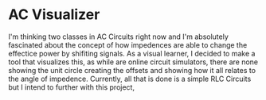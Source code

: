 # AC Visualizer
I'm thinking two classes in AC Circuits right now and I'm absolutely fascinated about the concept of how impedences are able to change the effectice power by shifiting signals. As a visual learner, I decided to make a tool that visualizes this, as while are online circuit simulators, there are none showing the unit circle creating the offsets and showing how it all relates to the angle of impedence. Currently, all that is done is a simple RLC Circuits but I intend to further with this project,
